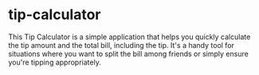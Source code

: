 # tip-calculator
This Tip Calculator is a simple application that helps you quickly calculate the tip amount and the total bill, including the tip. It's a handy tool for situations where you want to split the bill among friends or simply ensure you're tipping appropriately.
